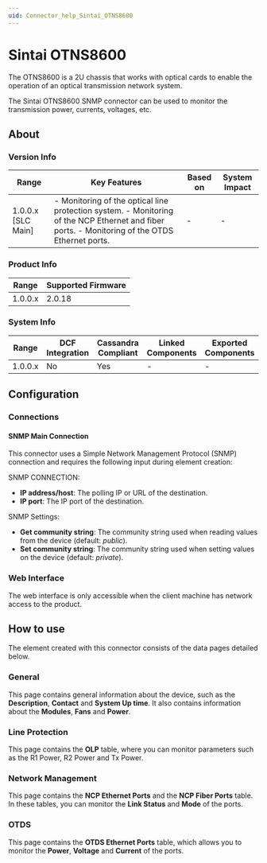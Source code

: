 ```yaml
---
uid: Connector_help_Sintai_OTNS8600
---
```


# Sintai OTNS8600

The OTNS8600 is a 2U chassis that works with optical cards to enable the operation of an optical transmission network system.

The Sintai OTNS8600 SNMP connector can be used to monitor the transmission power, currents, voltages, etc.

## About

### Version Info

| **Range**            | **Key Features**                                                                                                                                | **Based on** | **System Impact** |
|----------------------|-------------------------------------------------------------------------------------------------------------------------------------------------|--------------|-------------------|
| 1.0.0.x \[SLC Main\] | \- Monitoring of the optical line protection system. - Monitoring of the NCP Ethernet and fiber ports. - Monitoring of the OTDS Ethernet ports. | \-           | \-                |

### Product Info

| Range     | Supported Firmware     |
|-----------|------------------------|
| 1.0.0.x   | 2.0.18                 |

### System Info

| Range     | DCF Integration     | Cassandra Compliant     | Linked Components     | Exported Components     |
|-----------|---------------------|-------------------------|-----------------------|-------------------------|
| 1.0.0.x   | No                  | Yes                     | \-                    | \-                      |

## Configuration

### Connections

#### SNMP Main Connection

This connector uses a Simple Network Management Protocol (SNMP) connection and requires the following input during element creation:

SNMP CONNECTION:

- **IP address/host**: The polling IP or URL of the destination.
- **IP port**: The IP port of the destination.

SNMP Settings:

- **Get community string**: The community string used when reading values from the device (default: *public*).
- **Set community string**: The community string used when setting values on the device (default: *private*).

### Web Interface

The web interface is only accessible when the client machine has network access to the product.

## How to use

The element created with this connector consists of the data pages detailed below.

### General

This page contains general information about the device, such as the **Description**, **Contact** and **System Up time**. It also contains information about the **Modules**, **Fans** and **Power**.

### Line Protection

This page contains the **OLP** table, where you can monitor parameters such as the R1 Power, R2 Power and Tx Power.

### Network Management

This page contains the **NCP Ethernet Ports** and the **NCP Fiber Ports** table. In these tables, you can monitor the **Link Status** and **Mode** of the ports.

### OTDS

This page contains the **OTDS Ethernet Ports** table, which allows you to monitor the **Power**, **Voltage** and **Current** of the ports.
